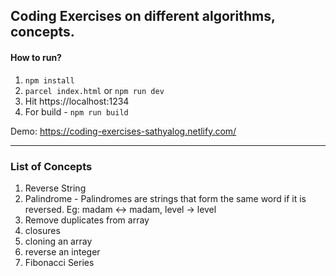 ## Coding Exercises on different algorithms, concepts.

#### How to run?

1. `npm install`
2. `parcel index.html` or `npm run dev` 
3.  Hit https://localhost:1234
4. For build - `npm run build`

Demo: https://coding-exercises-sathyalog.netlify.com/
___

### List of Concepts

1. Reverse String
2. Palindrome - Palindromes are strings that form the same word if it is reversed. Eg: madam <-> madam, level -> level
3. Remove duplicates from array
4. closures
5. cloning an array
6. reverse an integer
7. Fibonacci Series